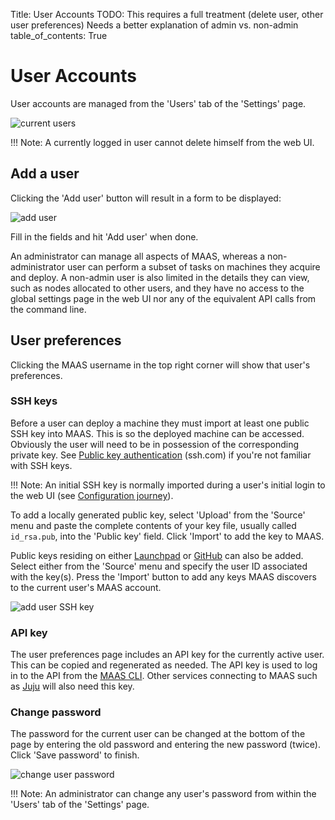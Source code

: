 Title: User Accounts
TODO:  This requires a full treatment (delete user, other user preferences)
       Needs a better explanation of admin vs. non-admin
table_of_contents: True


# User Accounts

User accounts are managed from the 'Users' tab of the 'Settings' page. 

![current users][img__current-users]

!!! Note: 
    A currently logged in user cannot delete himself from the web UI.


## Add a user

Clicking the 'Add user' button will result in a form to be displayed:

![add user][img__add-user]

Fill in the fields and hit 'Add user' when done.

An administrator can manage all aspects of MAAS, whereas a non-administrator
user can perform a subset of tasks on machines they acquire and deploy. A
non-admin user is also limited in the details they can view, such as nodes
allocated to other users, and they have no access to the global settings page
in the web UI nor any of the equivalent API calls from the command line.


## User preferences

Clicking the MAAS username in the top right corner will show that user's
preferences.

### SSH keys

Before a user can deploy a machine they must import at least one public SSH key
into MAAS. This is so the deployed machine can be accessed. Obviously the user
will need to be in possession of the corresponding private key. See [Public key
authentication][ssh.com-what-is-public-key-auth] (ssh.com) if you're not
familiar with SSH keys.

!!! Note:
    An initial SSH key is normally imported during a user's initial login to the
    web UI (see [Configuration journey][config-journey]).

To add a locally generated public key, select 'Upload' from the 'Source' menu
and paste the complete contents of your key file, usually called `id_rsa.pub`,
into the 'Public key' field. Click 'Import' to add the key to MAAS.

Public keys residing on either [Launchpad][help.launchpad.net-accounts] or
[GitHub][help.github.com-ssh] can also be added. Select either from the
'Source' menu and specify the user ID associated with the key(s). Press the
'Import' button to add any keys MAAS discovers to the current user's MAAS
account.

![add user SSH key][img__add-user-ssh-key]


### API key

The user preferences page includes an API key for the currently active user.
This can be copied and regenerated as needed. The API key is used to log in to
the API from the [MAAS CLI][manage-cli]. Other services connecting to MAAS such as
[Juju][juju-maas-cloud] will also need this key.


### Change password

The password for the current user can be changed at the bottom of the page by
entering the old password and entering the new password (twice). Click 'Save
password' to finish. 

![change user password][img__change-user-password]

!!! Note:
    An administrator can change any user's password from within the 'Users' tab
    of the 'Settings' page. 


<!-- LINKS -->

[config-journey]: installconfig-webui-conf-journey.md
[help.launchpad.net-accounts]: https://help.launchpad.net/YourAccount
[help.github.com-ssh]: https://help.github.com/articles/connecting-to-github-with-ssh/
[ssh.com-what-is-public-key-auth]: https://www.ssh.com/ssh/public-key-authentication
[manage-cli]: manage-cli.md
[juju-maas-cloud]: https://jujucharms.com/docs/stable/clouds-maas

[img__current-users]: https://assets.ubuntu.com/v1/76402e4b-manage-user-accounts__2.4_current-users.png
[img__add-user]: https://assets.ubuntu.com/v1/1c59c2c5-manage-user-accounts__2.4_add-user.png
[img__add-user-ssh-key]: https://assets.ubuntu.com/v1/fc95765e-manage-user-accounts__2.4_add-user-ssh-key.png
[img__change-user-password]: https://assets.ubuntu.com/v1/289ef578-manage-user-accounts__2.4_change-user-password.png
